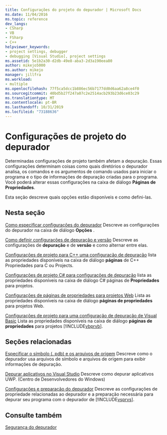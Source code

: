 ```yaml
---
title: Configurações do projeto do depurador | Microsoft Docs
ms.date: 11/04/2016
ms.topic: reference
dev_langs:
- CSharp
- VB
- FSharp
- C++
helpviewer_keywords:
- project settings, debugger
- debugging [Visual Studio], project settings
ms.assetid: 5e1b2a30-d2db-49e8-aba3-2d3a190eea80
author: mikejo5000
ms.author: mikejo
manager: jillfra
ms.workload:
- multiple
ms.openlocfilehash: 77f5ca5dcc1b886ec56b7177dd0d6aa62a8ce4f0
ms.sourcegitcommit: 40bd5b27f247a07c2e2514acb293b23d6ce03c29
ms.translationtype: MT
ms.contentlocale: pt-BR
ms.lasthandoff: 10/31/2019
ms.locfileid: "73188636"
---
```

# <a name="debugger-project-settings"></a>Configurações de projeto do depurador
Determinadas configurações de projeto também afetam a depuração. Essas configurações determinam coisas como quais diretórios o depurador analisa, os comandos e os argumentos de comando usados para iniciar o programa e o tipo de informações de depuração criadas para o programa. Você poderá alterar essas configurações na caixa de diálogo **Páginas de Propriedades**.

 Esta seção descreve quais opções estão disponíveis e como defini-las.

## <a name="in-this-section"></a>Nesta seção
 [Como especificar configurações do depurador](../debugger/how-to-specify-debugger-settings.md) Descreve as configurações do depurador na caixa de diálogo **Opções** .

 [Como definir configurações de depuração e versão](../debugger/how-to-set-debug-and-release-configurations.md) Descreve as configurações de **depuração** e de **versão** e como alternar entre elas.

 [Configurações de projeto para C++ uma configuração de depuração](../debugger/project-settings-for-a-cpp-debug-configuration.md) lista as propriedades disponíveis na caixa de diálogo **páginas** de C++ Propriedades para C ou Projects.

 [Configurações de projeto C# para configurações de depuração](../debugger/project-settings-for-csharp-debug-configurations.md) lista as propriedades disponíveis na caixa de diálogo C# páginas de **Propriedades** para projetos.

 [Configurações de páginas de propriedades para projetos Web](../debugger/property-pages-settings-for-web-projects.md) Lista as propriedades disponíveis na caixa de diálogo **páginas de propriedades** para projetos Web.

 [Configurações de projeto para uma configuração de depuração de Visual Basic](../debugger/project-settings-for-a-visual-basic-debug-configuration.md) Lista as propriedades disponíveis na caixa de diálogo **páginas de propriedades** para projetos [!INCLUDE[vbprvb](../code-quality/includes/vbprvb_md.md)].

## <a name="related-sections"></a>Seções relacionadas
 [Especificar o símbolo (. pdb) e os arquivos de origem](../debugger/specify-symbol-dot-pdb-and-source-files-in-the-visual-studio-debugger.md) Descreve como o depurador usa arquivos de símbolo e arquivos de origem para exibir informações de depuração.

 [Depurar aplicativos no Visual Studio](debugging-windows-store-and-windows-universal-apps.md) Descreve como depurar aplicativos UWP. (Centro de Desenvolvedores do Windows)

 [Configurações e preparação do depurador](../debugger/debugger-settings-and-preparation.md) Descreve as configurações de propriedade relacionadas ao depurador e a preparação necessária para depurar seu programa com o depurador de [!INCLUDE[vsprvs](../code-quality/includes/vsprvs_md.md)].

## <a name="see-also"></a>Consulte também
 [Segurança do depurador](../debugger/debugger-security.md)